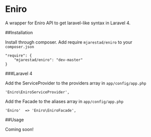 Eniro
=====

A wrapper for Eniro API to get laravel-like syntax in Laravel 4.

##Installation

Install through composer. Add require `mjarestad/eniro` to your `composer.json`

    "require": {
        "mjarestad/eniro": "dev-master"
    }
    
###Laravel 4

Add the ServiceProvider to the providers array in `app/config/app.php`

    'Eniro\EniroServiceProvider',
    
Add the Facade to the aliases array in `app/config/app.php`

    'Eniro'  => 'Eniro\EniroFacade',

##Usage

Coming soon!
